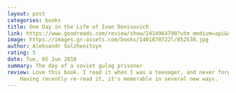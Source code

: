 ```yaml
---
layout: post
categories: books
title: One Day in the Life of Ivan Denisovich
link: https://www.goodreads.com/review/show/2414964790?utm_medium=api&utm_source=rss
image: https://images.gr-assets.com/books/1401870722l/852538.jpg
author: Aleksandr Solzhenitsyn
rating: 5
date: Tue, 05 Jun 2018
summary: The day of a soviet gulag prisoner
review: Love this book. I read it when I was a teenager, and never forgot it.
    Having recently re-read it, it's memorable in several new ways.
---
```



